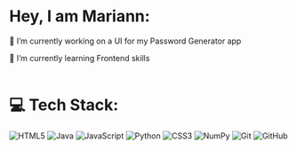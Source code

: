 # Hey, I am Mariann:

🔭 I’m currently working on a UI for my Password Generator app<br>

🌱 I’m currently learning Frontend skills<br>
<br>

# 💻 Tech Stack:
![HTML5](https://img.shields.io/badge/html5-%23E34F26.svg?style=for-the-badge&logo=html5&logoColor=white) ![Java](https://img.shields.io/badge/java-%23ED8B00.svg?style=for-the-badge&logo=openjdk&logoColor=white) ![JavaScript](https://img.shields.io/badge/javascript-%23323330.svg?style=for-the-badge&logo=javascript&logoColor=%23F7DF1E) ![Python](https://img.shields.io/badge/python-3670A0?style=for-the-badge&logo=python&logoColor=ffdd54) ![CSS3](https://img.shields.io/badge/css3-%231572B6.svg?style=for-the-badge&logo=css3&logoColor=white) ![NumPy](https://img.shields.io/badge/numpy-%23013243.svg?style=for-the-badge&logo=numpy&logoColor=white) ![Git](https://img.shields.io/badge/git-%23F05033.svg?style=for-the-badge&logo=git&logoColor=white) ![GitHub](https://img.shields.io/badge/github-%23121011.svg?style=for-the-badge&logo=github&logoColor=white)


<!-- # 📊 GitHub Stats:
![](https://github-readme-stats.vercel.app/api/top-langs/?username=mariannDiaz&theme=dark&hide_border=false&include_all_commits=true&count_private=true&layout=compact)


[![](https://visitcount.itsvg.in/api?id=mariannDiaz&icon=0&color=0)](https://visitcount.itsvg.in)

 Proudly created with GPRM ( https://gprm.itsvg.in ) -->












<!--
**mariannDiaz/mariannDiaz** is a ✨ _special_ ✨ repository because its `README.md` (this file) appears on your GitHub profile.
-->
